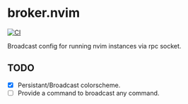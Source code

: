 # broker.nvim
[![CI](https://github.com/phanen/broker.nvim/actions/workflows/ci.yml/badge.svg?branch=master)](https://github.com/phanen/broker.nvim/actions/workflows/ci.yml)

Broadcast config for running nvim instances via rpc socket.

## TODO
* [x] Persistant/Broadcast colorscheme.
* [ ] Provide a command to broadcast any command.
